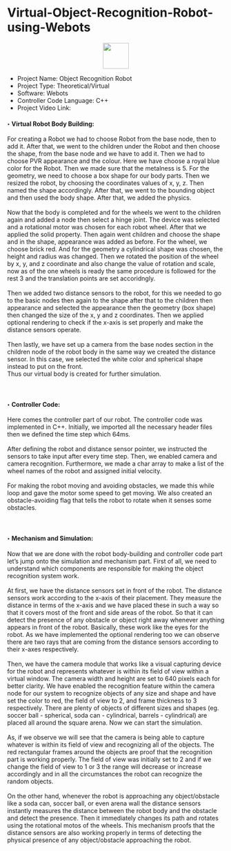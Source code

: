 # Virtual-Object-Recognition-Robot-using-Webots

<center><img src="https://www.theconstructsim.com/wp-content/uploads/2015/10/webots-1-300x300.png" style="height: 60px; width: 60px"></center>

<ul>
<li>Project Name: Object Recognition Robot </li>
<li>Project Type: Theoretical/Virtual </li>
<li>Software: Webots </li>
<li>Controller Code Language: C++ </li>
<li>Project Video Link: </li>
</ul>


<h4>‣ Virtual Robot Body Building: </h4>
For creating a Robot we had to choose Robot from the base node, then to add it. After
that, we went to the children under the Robot and then choose the shape, from the base
node and we have to add it. Then we had to choose PVR appearance and the colour. Here we have choose a royal blue color for the Robot. Then we made sure that the
metalness is 5. For the geometry, we need to choose a box shape for our body parts. Then we
resized the robot, by choosing the coordinates values of x, y, z. Then named the
shape accordingly. After that, we went to the bounding object and then used the body
shape. After that, we added the physics. <br> <br> 
Now that the body is completed and for the wheels we went to the children again and added a node then select a hinge joint. The device was selected and a rotational motor was chosen for each robot wheel. After that we applied the solid property. Then again went children and choose the shape and in the shape, appearance was added as before. For the wheel, we choose brick red. And for the geometry a cylindrical shape
was chosen, the height and radius was changed. Then we rotated
the position of the wheel by x, y, and z coordinate and also change the value of rotation and
scale, now as of the one wheels is ready the same procedure is followed for the rest 3 and the translation points are set accoridngly. <br><br> 
Then we added two distance sensors to the robot, for this we needed to go to the basic nodes then
again to the shape after that to the children then appearance and selected the appearance then the
geometry (box shape) then changed the size of the x, y and z coordinates. Then we
applied optional rendering to check if the x-axis is set properly and make the distance sensors
operate. <br> <br> 
Then lastly, we have set up a camera from the base nodes section in the children node of the
robot body in the same way we created the distance sensor. In this case, we selected the white
color and spherical shape instead to put on the front. <br>
Thus our virtual body is created for further simulation. <br> <br> <br> 

<h4>‣ Controller Code: </h4>
Here comes the controller part of our robot. The controller code was implemented in
C++. Initially, we imported all the necessary header files then we defined the time step which
64ms. <br><br> 
After defining the robot and distance sensor pointer, we instructed the sensors to take input after
every time step. Then, we enabled camera and camera recognition.
Furthermore, we made a char array to make a list of the wheel names of the robot and assigned
initial velocity. <br><br> 
For making the robot moving and avoiding obstacles, we made this while loop and gave the
motor some speed to get moving. We also created an obstacle-avoiding flag that tells the robot
to rotate when it senses some obstacles. <br> <br><br> 

<h4>‣ Mechanism and Simulation:</h4>
Now that we are done with the robot body-building and controller code part let’s jump onto the
simulation and mechanism part. First of all, we need to understand which components are
responsible for making the object recognition system work. <br> <br> 
At first, we have the distance sensors set in front of the robot. The distance sensors work
according to the x-axis of their placement. They measure the distance in terms of the x-axis and
we have placed these in such a way so that it covers most of the front and side areas of the robot.
So that it can detect the presence of any obstacle or object right away whenever anything appears
in front of the robot. Basically, these work like the eyes for the robot. As we have implemented
the optional rendering too we can observe there are two rays that are coming from the distance
sensors according to their x-axes respectively. <br><br> 
Then, we have the camera module that works like a visual capturing device for the robot and
represents whatever is within its field of view within a virtual window. The camera width and
height are set to 640 pixels each for better clarity. We have enabled the recognition feature within
the camera node for our system to recognize objects of any size and shape and have set the color
to red, the field of view to 2, and frame thickness to 3 respectively.
There are plenty of objects of different sizes and shapes (eg. soccer ball - spherical, soda can -
cylindrical, barrels - cylindrical) are placed all around the square arena. Now we can start the
simulation. <br> <br> 
As, if we observe we will see that the camera is being able to capture whatever is within its field
of view and recognizing all of the objects. The red rectangular frames around the objects are
proof that the recognition part is working properly. The field of view was initially set to 2 and if
we change the field of view to 1 or 3 the range will decrease or increase accordingly and in all
the circumstances the robot can recognize the random objects. <br> <br> 
On the other hand, whenever the robot is approaching any object/obstacle like a soda can, soccer
ball, or even arena wall the distance sensors instantly measures the distance between the robot
body and the obstacle and detect the presence. Then it immediately changes its path and rotates
using the rotational motos of the wheels. This mechanism proofs that the distance sensors are
also working properly in terms of detecting the physical presence of any object/obstacle
approaching the robot.
